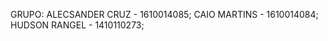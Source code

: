 GRUPO:    ALECSANDER CRUZ - 1610014085;
          CAIO MARTINS - 1610014084;
          HUDSON RANGEL - 1410110273;
